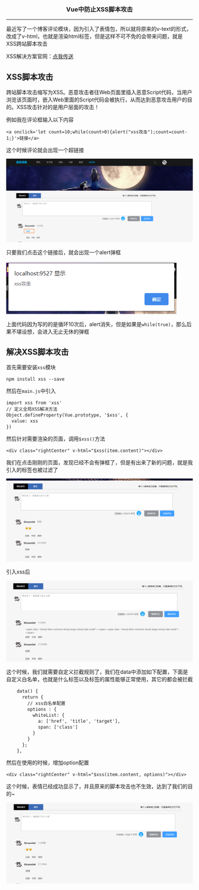 ### <center>Vue中防止XSS脚本攻击
***
最近写了一个博客评论模块，因为引入了表情包，所以就将原来的v-text的形式，改成了v-html，也就是渲染html标签，但是这样不可不免的会带来问题，就是XSS跨站脚本攻击

XSS解决方案官网：[点我传送](https://jsxss.com/zh/index.html)

## XSS脚本攻击

跨站脚本攻击缩写为XSS。恶意攻击者往Web页面里插入恶意Script代码，当用户浏览该页面时，嵌入Web里面的Script代码会被执行，从而达到恶意攻击用户的目的。XSS攻击针对的是用户层面的攻击！

例如我在评论框输入以下内容

```
<a onclick='let count=10;while(count>0){alert("xss攻击");count=count-1;}'>链接</a>
```

这个时候评论就会出现一个超链接

![image-20200430090311752](images/image-20200430090311752.png)

只要我们点击这个链接后，就会出现一个alert弹框

![image-20200430090351946](images/image-20200430090351946.png)

上面代码因为写的的是循环10次后，alert消失，但是如果是`while(true)`，那么后果不堪设想，会进入无止无休的弹框

## 解决XSS脚本攻击

首先需要安装`xss`模块

```
npm install xss --save
```

然后在`main.js`中引入

```
import xss from 'xss'
// 定义全局XSS解决方法
Object.defineProperty(Vue.prototype, '$xss', {
  value: xss
})
```

然后针对需要渲染的页面，调用`$xss()`方法

```
<div class="rightCenter" v-html="$xss(item.content)"></div>
```

我们在点击刚刚的页面，发现已经不会有弹框了，但是有出来了新的问题，就是我引入的标签也被过滤了

![image-20200430092519608](images/image-20200430092519608.png)

引入xss后

![image-20200430092619240](images/image-20200430092619240.png)

这个时候，我们就需要自定义拦截规则了，我们在data中添加如下配置，下面是自定义白名单，也就是什么标签以及标签的属性能够正常使用，其它的都会被拦截

```
    data() {
      return {
        // xss白名单配置
        options : {
          whiteList: {
            a: ['href', 'title', 'target'],
            span: ['class']
          }
        }
      };
    },
```

然后在使用的时候，增加option配置

```
<div class="rightCenter" v-html="$xss(item.content, options)"></div>
```

这个时候，表情已经成功显示了，并且原来的脚本攻击也不生效，达到了我们的目的~

![image-20200430092858561](images/image-20200430092858561.png)
